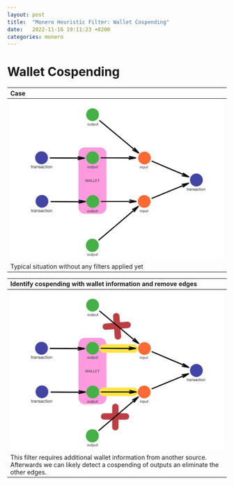 ```yaml
---
layout: post
title:  "Monero Heuristic Filter: Wallet Cospending"
date:   2022-11-16 19:11:23 +0200
categories: monero 
---
```


# Wallet Cospending

| Case |
|:--|
| ![](/assets/images/monero_filter2_1.jpg) |
| Typical situation without any filters applied yet |

| Identify cospending with wallet information and remove edges |
|:--|
| ![](/assets/images/monero_filter2_2.jpg) |
| This filter requires additional wallet information from another source. Afterwards we can likely detect a cospending of outputs an eliminate the other edges. |

